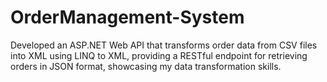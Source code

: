 # OrderManagement-System
Developed an ASP.NET Web API that transforms order data from CSV files into XML using LINQ to XML, providing a RESTful endpoint for retrieving orders in JSON format, showcasing my data transformation skills.
